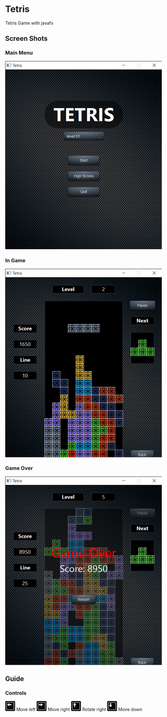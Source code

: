 # Tetris
Tetris Game with javafx
## Screen Shots
### Main Menu
![Main Menu](pictures/screen_shoots/SS_MainMenu.png)
### In Game
![In Game](pictures/screen_shoots/SS_InGame.png)
### Game Over
![Game Over](pictures/screen_shoots/SS_GameOver.png)

## Guide

### Controls
![left](pictures/icons/left.png)  Move left 
![right](pictures/icons/right.png)  Move right
![up](pictures/icons/up.png)  Rotate right
![down](pictures/icons/down.png)  Move down

